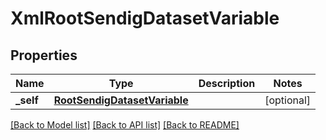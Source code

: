 # XmlRootSendigDatasetVariable

## Properties
Name | Type | Description | Notes
------------ | ------------- | ------------- | -------------
**_self** | [**RootSendigDatasetVariable**](RootSendigDatasetVariable.md) |  | [optional] 

[[Back to Model list]](../README.md#documentation-for-models) [[Back to API list]](../README.md#documentation-for-api-endpoints) [[Back to README]](../README.md)


